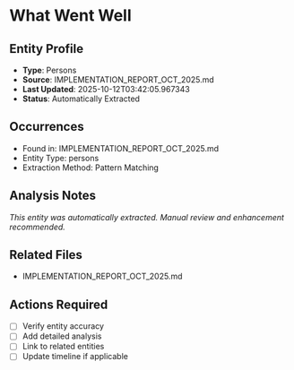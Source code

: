 # What Went Well

## Entity Profile
- **Type**: Persons
- **Source**: IMPLEMENTATION_REPORT_OCT_2025.md
- **Last Updated**: 2025-10-12T03:42:05.967343
- **Status**: Automatically Extracted

## Occurrences
- Found in: IMPLEMENTATION_REPORT_OCT_2025.md
- Entity Type: persons
- Extraction Method: Pattern Matching

## Analysis Notes
*This entity was automatically extracted. Manual review and enhancement recommended.*

## Related Files
- IMPLEMENTATION_REPORT_OCT_2025.md

## Actions Required
- [ ] Verify entity accuracy
- [ ] Add detailed analysis
- [ ] Link to related entities
- [ ] Update timeline if applicable

